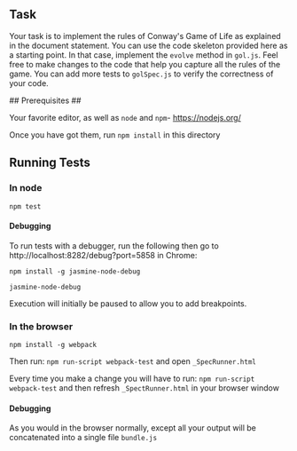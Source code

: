 ## Task ##

Your task is to implement the rules of Conway's Game of Life as explained in the document statement. 
You can use the code skeleton provided here as a starting point. In that case, implement the `evolve` method in `gol.js`. 
Feel free to make changes to the code that help you capture all the rules of the game. 
You can add more tests to `golSpec.js` to verify the correctness of your code.

## Prerequisites ##

Your favorite editor, as well as `node` and `npm`- https://nodejs.org/

Once you have got them, run `npm install` in this directory

## Running Tests ##
### In node ###
`npm test`

#### Debugging ####
To run tests with a debugger, run the following then go to http://localhost:8282/debug?port=5858 in Chrome:

`npm install -g jasmine-node-debug`

`jasmine-node-debug`

Execution will initially be paused to allow you to add breakpoints.

### In the browser ###

`npm install -g webpack`

Then run: `npm run-script webpack-test` and open `_SpecRunner.html`

Every time you make a change you will have to run: `npm run-script webpack-test` and then refresh `_SpectRunner.html` in your browser window

#### Debugging #####
As you would in the browser normally, except all your output will be concatenated into a single file `bundle.js`
